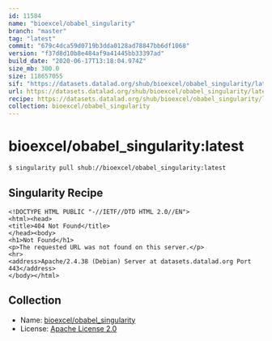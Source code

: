 ```yaml
---
id: 11584
name: "bioexcel/obabel_singularity"
branch: "master"
tag: "latest"
commit: "679c4dca59d0719b3dda0128ad78847bb6df1068"
version: "f37d8d10b8e484af9a41445bb33397ad"
build_date: "2020-06-17T13:18:04.974Z"
size_mb: 300.0
size: 118657055
sif: "https://datasets.datalad.org/shub/bioexcel/obabel_singularity/latest/2020-06-17-679c4dca-f37d8d10/f37d8d10b8e484af9a41445bb33397ad.sif"
url: https://datasets.datalad.org/shub/bioexcel/obabel_singularity/latest/2020-06-17-679c4dca-f37d8d10/
recipe: https://datasets.datalad.org/shub/bioexcel/obabel_singularity/latest/2020-06-17-679c4dca-f37d8d10/Singularity
collection: bioexcel/obabel_singularity
---
```


# bioexcel/obabel_singularity:latest

```bash
$ singularity pull shub://bioexcel/obabel_singularity:latest
```

## Singularity Recipe

```singularity
<!DOCTYPE HTML PUBLIC "-//IETF//DTD HTML 2.0//EN">
<html><head>
<title>404 Not Found</title>
</head><body>
<h1>Not Found</h1>
<p>The requested URL was not found on this server.</p>
<hr>
<address>Apache/2.4.38 (Debian) Server at datasets.datalad.org Port 443</address>
</body></html>
```

## Collection

 - Name: [bioexcel/obabel_singularity](https://github.com/bioexcel/obabel_singularity)
 - License: [Apache License 2.0](https://api.github.com/licenses/apache-2.0)

